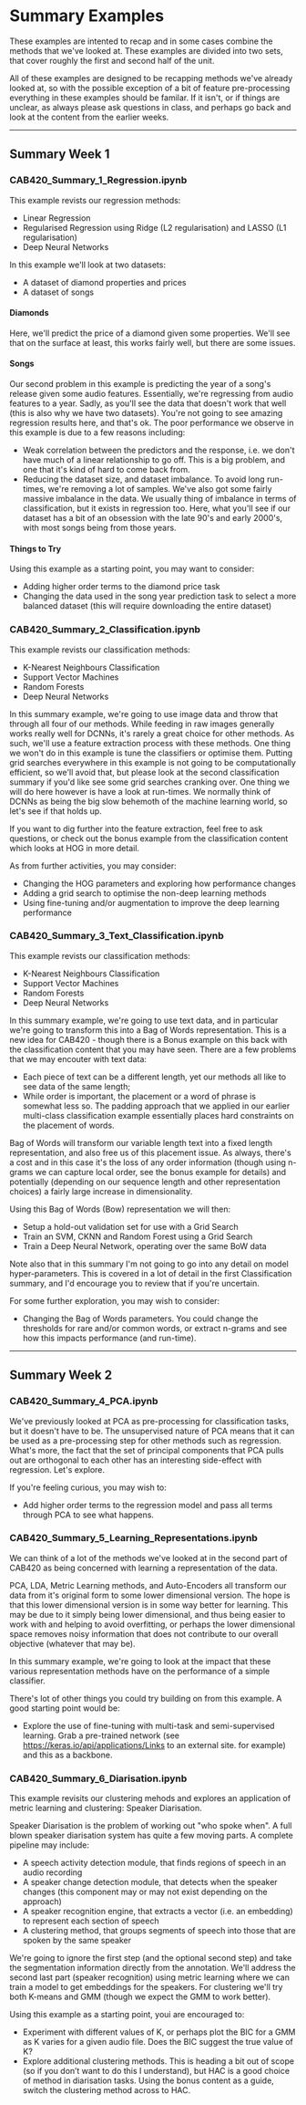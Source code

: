 # Summary Examples

These examples are intented to recap and in some cases combine the methods that we've looked at. These examples are divided into two sets, that cover roughly the first and second half of the unit.

All of these examples are designed to be recapping methods we've already looked at, so with the possible exception of a bit of feature pre-processing everything in these examples should be familar. If it isn't, or if things are unclear, as always please ask questions in class, and perhaps go back and look at the content from the earlier weeks.

***

## Summary Week 1

### CAB420_Summary_1_Regression.ipynb

This example revists our regression methods:

*  Linear Regression
*  Regularised Regression using Ridge (L2 regularisation) and LASSO (L1 regularisation)
*  Deep Neural Networks

In this example we'll look at two datasets:

*  A dataset of diamond properties and prices
*  A dataset of songs

#### Diamonds

Here, we'll predict the price of a diamond given some properties. We'll see that on the surface at least, this works fairly well, but there are some issues.

#### Songs

Our second problem in this example is predicting the year of a song's release given some audio features. Essentially, we're regressing from audio features to a year. Sadly, as you'll see the data that doesn't work that well (this is also why we have two datasets). You're not going to see amazing regression results here, and that's ok. The poor performance we observe in this example is due to a few reasons including:

*  Weak correlation between the predictors and the response, i.e. we don't have much of a linear relationship to go off. This is a big problem, and one that it's kind of hard to come back from.
*  Reducing the dataset size, and dataset imbalance. To avoid long run-times, we're removing a lot of samples. We've also got some fairly massive imbalance in the data. We usually thing of imbalance in terms of classification, but it exists in regression too. Here, what you'll see if our dataset has a bit of an obsession with the late 90's and early 2000's, with most songs being from those years.

#### Things to Try

Using this example as a starting point, you may want to consider: 

*  Adding higher order terms to the diamond price task
*  Changing the data used in the song year prediction task to select a more balanced dataset (this will require downloading the entire dataset) 

### CAB420_Summary_2_Classification.ipynb

This example revists our classification methods:

*  K-Nearest Neighbours Classification
*  Support Vector Machines
*  Random Forests
*  Deep Neural Networks

In this summary example, we're going to use image data and throw that through all four of our methods. While feeding in raw images generally works really well for DCNNs, it's rarely a great choice for other methods. As such, we'll use a feature extraction process with these methods. One thing we won't do in this example is tune the classifiers or optimise them. Putting grid searches everywhere in this example is not going to be computationally efficient, so we'll avoid that, but please look at the second classification summary if you'd like see some grid searches cranking over. One thing we will do here however is have a look at run-times. We normally think of DCNNs as being the big slow behemoth of the machine learning world, so let's see if that holds up.

If you want to dig further into the feature extraction, feel free to ask questions, or check out the bonus example from the classification content which looks at HOG in more detail.

As from further activities, you may consider: 

*  Changing the HOG parameters and exploring how performance changes
*  Adding a grid search to optimise the non-deep learning methods
*  Using fine-tuning and/or augmentation to improve the deep learning performance 

### CAB420_Summary_3_Text_Classification.ipynb

This example revists our classification methods:

*  K-Nearest Neighbours Classification
*  Support Vector Machines
*  Random Forests
*  Deep Neural Networks

In this summary example, we're going to use text data, and in particular we're going to transform this into a Bag of Words representation. This is a new idea for CAB420 - though there is a Bonus example on this back with the classification content that you may have seen. There are a few problems that we may encouter with text data:

*  Each piece of text can be a different length, yet our methods all like to see data of the same length;
*  While order is important, the placement or a word of phrase is somewhat less so. The padding approach that we applied in our earlier multi-class classification example essentially places hard constraints on the placement of words.

Bag of Words will transform our variable length text into a fixed length representation, and also free us of this placement issue. As always, there's a cost and in this case it's the loss of any order information (though using n-grams we can capture local order, see the bonus example for details) and potentially (depending on our sequence length and other representation choices) a fairly large increase in dimensionality.

Using this Bag of Words (Bow) representation we will then:

*  Setup a hold-out validation set for use with a Grid Search
*  Train an SVM, CKNN and Random Forest using a Grid Search
*  Train a Deep Neural Network, operating over the same BoW data

Note also that in this summary I'm not going to go into any detail on model hyper-parameters. This is covered in a lot of detail in the first Classification summary, and I'd encourage you to review that if you're uncertain.

For some further exploration, you may wish to consider: 

*  Changing the Bag of Words parameters. You could change the thresholds for rare and/or common words, or extract n-grams and see how this impacts performance (and run-time). 

***
 
## Summary Week 2

### CAB420_Summary_4_PCA.ipynb

We've previously looked at PCA as pre-processing for classification tasks, but it doesn't have to be. The unsupervised nature of PCA means that it can be used as a pre-processing step for other methods such as regression. What's more, the fact that the set of principal components that PCA pulls out are orthogonal to each other has an interesting side-effect with regression. Let's explore.

If you're feeling curious, you may wish to: 

*  Add higher order terms to the regression model and pass all terms through PCA to see what happens. 


### CAB420_Summary_5_Learning_Representations.ipynb

We can think of a lot of the methods we've looked at in the second part of CAB420 as being concerned with learning a representation of the data.

PCA, LDA, Metric Learning methods, and Auto-Encoders all transform our data from it's original form to some lower dimensional version. The hope is that this lower dimensional version is in some way better for learning. This may be due to it simply being lower dimensional, and thus being easier to work with and helping to avoid overfitting, or perhaps the lower dimensional space removes noisy information that does not contribute to our overall objective (whatever that may be).

In this summary example, we're going to look at the impact that these various representation methods have on the performance of a simple classifier.

There's lot of other things you could try building on from this example. A good starting point would be: 

*  Explore the use of fine-tuning with multi-task and semi-supervised learning. Grab a pre-trained network (see https://keras.io/api/applications/Links to an external site. for example) and this as a backbone. 

### CAB420_Summary_6_Diarisation.ipynb

This example revisits our clustering mehods and explores an application of metric learning and clustering: Speaker Diarisation.

Speaker Diarisation is the problem of working out "who spoke when". A full blown speaker diarisation system has quite a few moving parts. A complete pipeline may include:

*  A speech activity detection module, that finds regions of speech in an audio recording
*  A speaker change detection module, that detects when the speaker changes (this component may or may not exist depending on the approach)
*  A speaker recognition engine, that extracts a vector (i.e. an embedding) to represent each section of speech
*  A clustering method, that groups segments of speech into those that are spoken by the same speaker

We're going to ignore the first step (and the optional second step) and take the segmentation information directly from the annotation. We'll address the second last part (speaker recognition) using metric learning where we can train a model to get embeddings for the speakers. For clustering we'll try both K-means and GMM (though we expect the GMM to work better).

Using this example as a starting point, youi are encouraged to:

*  Experiment with different values of K, or perhaps plot the BIC for a GMM as K varies for a given audio file. Does the BIC suggest the true value of K? 
*  Explore additional clustering methods. This is heading a bit out of scope (so if you don’t want to do this I understand), but HAC is a good choice of method in diarisation tasks. Using the bonus content as a guide, switch the clustering method across to HAC. 

